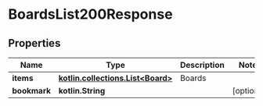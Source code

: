 
# BoardsList200Response

## Properties
| Name | Type | Description | Notes |
| ------------ | ------------- | ------------- | ------------- |
| **items** | [**kotlin.collections.List&lt;Board&gt;**](Board.md) | Boards |  |
| **bookmark** | **kotlin.String** |  |  [optional] |



